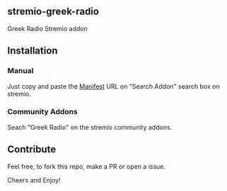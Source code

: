 ## stremio-greek-radio
Greek Radio Stremio addon

## Installation
### Manual 
Just copy and paste the [Manifest](https://stremio.duckdns.org/manifest.json) URL on "Search Addon" search box on stremio.

### Community Addons
Seach "Greek Radio" on the stremio community addons.


## Contribute

Feel free, to fork this repo, make a PR or open a issue. 

Cheers and Enjoy!
